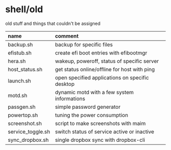 # shell/old

old stuff and things that couldn't be assigned

| name              | comment                                                   |
| :---------------- | :-------------------------------------------------------- |
| backup.sh         | backup for specific files                                 |
| efistub.sh        | create efi boot entries with efibootmgr                   |
| hera.sh           | wakeup, poweroff, status of specific server               |
| host_status.sh    | get status online/offline for host with ping              |
| launch.sh         | open specified applications on specific desktop           |
| motd.sh           | dynamic motd with a few system informations               |
| passgen.sh        | simple password generator                                 |
| powertop.sh       | tuning the power consumption                              |
| screenshot.sh     | script to make screenshots with maim                      |
| service_toggle.sh | switch status of service active or inactive               |
| sync_dropbox.sh   | single dropbox sync with dropbox-cli                      |
